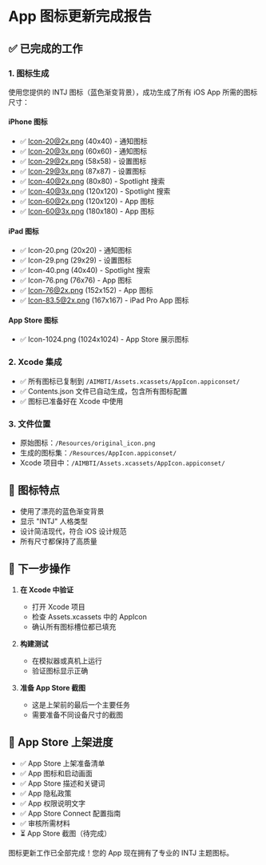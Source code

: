 # App 图标更新完成报告

## ✅ 已完成的工作

### 1. 图标生成
使用您提供的 INTJ 图标（蓝色渐变背景），成功生成了所有 iOS App 所需的图标尺寸：

#### iPhone 图标
- ✅ Icon-20@2x.png (40x40) - 通知图标
- ✅ Icon-20@3x.png (60x60) - 通知图标
- ✅ Icon-29@2x.png (58x58) - 设置图标
- ✅ Icon-29@3x.png (87x87) - 设置图标
- ✅ Icon-40@2x.png (80x80) - Spotlight 搜索
- ✅ Icon-40@3x.png (120x120) - Spotlight 搜索
- ✅ Icon-60@2x.png (120x120) - App 图标
- ✅ Icon-60@3x.png (180x180) - App 图标

#### iPad 图标
- ✅ Icon-20.png (20x20) - 通知图标
- ✅ Icon-29.png (29x29) - 设置图标
- ✅ Icon-40.png (40x40) - Spotlight 搜索
- ✅ Icon-76.png (76x76) - App 图标
- ✅ Icon-76@2x.png (152x152) - App 图标
- ✅ Icon-83.5@2x.png (167x167) - iPad Pro App 图标

#### App Store 图标
- ✅ Icon-1024.png (1024x1024) - App Store 展示图标

### 2. Xcode 集成
- ✅ 所有图标已复制到 `/AIMBTI/Assets.xcassets/AppIcon.appiconset/`
- ✅ Contents.json 文件已自动生成，包含所有图标配置
- ✅ 图标已准备好在 Xcode 中使用

### 3. 文件位置
- 原始图标：`/Resources/original_icon.png`
- 生成的图标集：`/Resources/AppIcon.appiconset/`
- Xcode 项目中：`/AIMBTI/Assets.xcassets/AppIcon.appiconset/`

## 🎨 图标特点
- 使用了漂亮的蓝色渐变背景
- 显示 "INTJ" 人格类型
- 设计简洁现代，符合 iOS 设计规范
- 所有尺寸都保持了高质量

## 📝 下一步操作

1. **在 Xcode 中验证**
   - 打开 Xcode 项目
   - 检查 Assets.xcassets 中的 AppIcon
   - 确认所有图标槽位都已填充

2. **构建测试**
   - 在模拟器或真机上运行
   - 验证图标显示正确

3. **准备 App Store 截图**
   - 这是上架前的最后一个主要任务
   - 需要准备不同设备尺寸的截图

## 🚀 App Store 上架进度

- ✅ App Store 上架准备清单
- ✅ App 图标和启动画面
- ✅ App Store 描述和关键词
- ✅ App 隐私政策
- ✅ App 权限说明文字
- ✅ App Store Connect 配置指南
- ✅ 审核所需材料
- ⏳ App Store 截图（待完成）

图标更新工作已全部完成！您的 App 现在拥有了专业的 INTJ 主题图标。